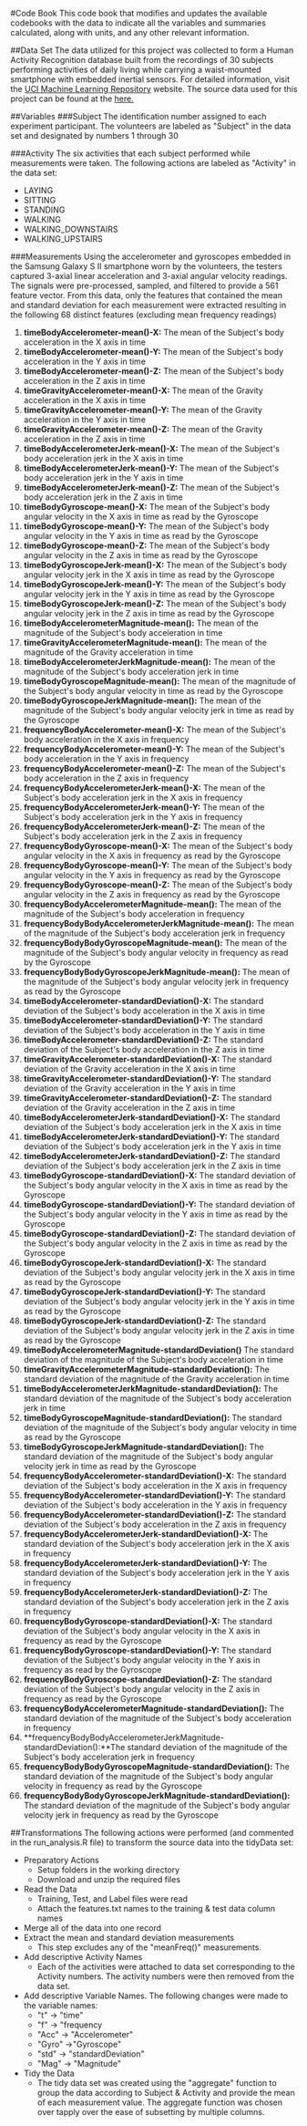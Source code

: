 #Code Book
This code book that modifies and updates the available codebooks with the data to indicate all the variables and summaries calculated, along with units, and any other relevant information.

##Data Set
The data utilized for this project was collected to form a Human Activity Recognition database built from the recordings of 30 subjects performing activities of daily living while carrying a waist-mounted smartphone with embedded inertial sensors.
For detailed information, visit the [UCI Machine Learning Repository](http://archive.ics.uci.edu/ml/datasets/Human+Activity+Recognition+Using+Smartphones) website. The source data used for this project can be found at the [here.](https://d396qusza40orc.cloudfront.net/getdata%2Fprojectfiles%2FUCI%20HAR%20Dataset.zip)

##Variables
###Subject
  The identification number assigned to each experiment participant.  The volunteers are labeled as "Subject" in the data set and designated by numbers 1 through 30

###Activity
  The six activities that each subject performed while measurements were taken. The following actions are labeled as "Activity" in the data set:
  * LAYING
  * SITTING
  * STANDING
  * WALKING
  * WALKING_DOWNSTAIRS
  * WALKING_UPSTAIRS
  
###Measurements
Using the accelerometer and gyroscopes embedded in the Samsung Galaxy S II smartphone worn by the volunteers, the testers captured 3-axial linear acceleration and 3-axial angular velocity readings.  The signals were pre-processed, sampled, and filtered to provide a 561 feature vector. From this data, only the features that contained the mean and standard deviation for each measurement were extracted resulting in the following 68 distinct features (excluding mean frequency readings)

 1. **timeBodyAccelerometer-mean()-X:**       The mean of the Subject's body acceleration in the X axis in time                               
 2. **timeBodyAccelerometer-mean()-Y:**       The mean of the Subject's body acceleration in the Y axis in time                             
 3. **timeBodyAccelerometer-mean()-Z:**       The mean of the Subject's body acceleration in the Z axis in time               
 4. **timeGravityAccelerometer-mean()-X:**    The mean of the Gravity acceleration in the X axis in time                             
 5. **timeGravityAccelerometer-mean()-Y:**    The mean of the Gravity acceleration in the Y axis in time                               
 6. **timeGravityAccelerometer-mean()-Z:**    The mean of the Gravity acceleration in the Z axis in time                          
 7. **timeBodyAccelerometerJerk-mean()-X:**   The mean of the Subject's body acceleration jerk in the X axis in time
 8. **timeBodyAccelerometerJerk-mean()-Y:**   The mean of the Subject's body acceleration jerk in the Y axis in time 
 9. **timeBodyAccelerometerJerk-mean()-Z:**   The mean of the Subject's body acceleration jerk in the Z axis in time 
 10. **timeBodyGyroscope-mean()-X:**           The mean of the Subject's body angular velocity in the X axis in time as read by the Gyroscope                                     
 11. **timeBodyGyroscope-mean()-Y:**          The mean of the Subject's body angular velocity in the Y axis in time as read by the Gyroscope                                     
 12. **timeBodyGyroscope-mean()-Z:**          The mean of the Subject's body angular velocity in the Z axis in time as read by the Gyroscope                                     
 13. **timeBodyGyroscopeJerk-mean()-X:**      The mean of the Subject's body angular velocity jerk in the X axis in time as read by the Gyroscope
 14. **timeBodyGyroscopeJerk-mean()-Y:**  The mean of the Subject's body angular velocity jerk in the Y axis in time as read by the Gyroscope                                            
 15. **timeBodyGyroscopeJerk-mean()-Z:** The mean of the Subject's body angular velocity jerk in the Z axis in time as read by the Gyroscope                                               
 16. **timeBodyAccelerometerMagnitude-mean():** The mean of the magnitude of the Subject's body acceleration in time 
 17. **timeGravityAccelerometerMagnitude-mean():** The mean of the magnitude of the Gravity acceleration in time 
 18. **timeBodyAccelerometerJerkMagnitude-mean():**  The mean of the magnitude of the Subject's body acceleration jerk in time       
 19. **timeBodyGyroscopeMagnitude-mean():** The mean of the magnitude of the Subject's body angular velocity in time as read by the Gyroscope                                                                
 20. **timeBodyGyroscopeJerkMagnitude-mean():** The mean of the magnitude of the Subject's body angular velocity jerk in time as read by the Gyroscope                                                      
 21. **frequencyBodyAccelerometer-mean()-X:** The mean of the Subject's body acceleration in the X axis in frequency                 
 22. **frequencyBodyAccelerometer-mean()-Y:**  The mean of the Subject's body acceleration in the Y axis in frequency                
 23. **frequencyBodyAccelerometer-mean()-Z:** The mean of the Subject's body acceleration in the Z axis in frequency                  
 24. **frequencyBodyAccelerometerJerk-mean()-X:**   The mean of the Subject's body acceleration jerk in the X axis in frequency        
 25. **frequencyBodyAccelerometerJerk-mean()-Y:** The mean of the Subject's body acceleration jerk in the Y axis in frequency          
 26. **frequencyBodyAccelerometerJerk-mean()-Z:** The mean of the Subject's body acceleration jerk in the Z axis in frequency          
 27. **frequencyBodyGyroscope-mean()-X:** The mean of the Subject's body angular velocity in the X axis in frequency as read by the Gyroscope                             
 28. **frequencyBodyGyroscope-mean()-Y:** The mean of the Subject's body angular velocity in the Y axis in frequency as read by the Gyroscope                               
 29. **frequencyBodyGyroscope-mean()-Z:** The mean of the Subject's body angular velocity in the Z axis in frequency as read by the Gyroscope                               
 30. **frequencyBodyAccelerometerMagnitude-mean():**  The mean of the magnitude of the Subject's body acceleration in frequency       
 31. **frequencyBodyBodyAccelerometerJerkMagnitude-mean():** The mean of the magnitude of the Subject's body acceleration jerk in frequency                     
 32. **frequencyBodyBodyGyroscopeMagnitude-mean():** The mean of the magnitude of the Subject's body angular velocity in frequency as read by the Gyroscope                                                                                     
 33. **frequencyBodyBodyGyroscopeJerkMagnitude-mean():** The mean of the magnitude of the Subject's body angular velocity jerk in frequency as read by the Gyroscope                                                    
 34. **timeBodyAccelerometer-standardDeviation()-X:** The standard deviation of the Subject's body acceleration in the X axis in time  
 35. **timeBodyAccelerometer-standardDeviation()-Y:** The standard deviation of the Subject's body acceleration in the Y axis in time 
 36. **timeBodyAccelerometer-standardDeviation()-Z:** The standard deviation of the Subject's body acceleration in the Z axis in time 
 37. **timeGravityAccelerometer-standardDeviation()-X:**  The standard deviation of the Gravity acceleration in the X axis in time    
 38. **timeGravityAccelerometer-standardDeviation()-Y:** The standard deviation of the Gravity acceleration in the Y axis in time     
 39. **timeGravityAccelerometer-standardDeviation()-Z:** The standard deviation of the Gravity acceleration in the Z axis in time     
 40. **timeBodyAccelerometerJerk-standardDeviation()-X:** The standard deviation of the Subject's body acceleration jerk in the X axis in time                
 41. **timeBodyAccelerometerJerk-standardDeviation()-Y:** The standard deviation of the Subject's body acceleration jerk in the Y axis in time                
 42. **timeBodyAccelerometerJerk-standardDeviation()-Z:** The standard deviation of the Subject's body acceleration jerk in the Z axis in time                
 43. **timeBodyGyroscope-standardDeviation()-X:** The standard deviation of the Subject's body angular velocity in the X axis in time as read by the Gyroscope                         
 44. **timeBodyGyroscope-standardDeviation()-Y:** The standard deviation of the Subject's body angular velocity in the Y axis in time as read by the Gyroscope                         
 45. **timeBodyGyroscope-standardDeviation()-Z:** The standard deviation of the Subject's body angular velocity in the Z axis in time as read by the Gyroscope                         
 46. **timeBodyGyroscopeJerk-standardDeviation()-X:** The standard deviation of the Subject's body angular velocity jerk in the X axis in time as read by the Gyroscope                                               
 47. **timeBodyGyroscopeJerk-standardDeviation()-Y:** The standard deviation of the Subject's body angular velocity jerk in the Y axis in time as read by the Gyroscope                                               
 48. **timeBodyGyroscopeJerk-standardDeviation()-Z:** The standard deviation of the Subject's body angular velocity jerk in the Z axis in time as read by the Gyroscope                                               
 49. **timeBodyAccelerometerMagnitude-standardDeviation()**   The standard deviation of the magnitude of the Subject's body acceleration in time          
 50. **timeGravityAccelerometerMagnitude-standardDeviation():** The standard deviation of the magnitude of the Gravity acceleration in time          
 51. **timeBodyAccelerometerJerkMagnitude-standardDeviation():**   The standard deviation of the magnitude of the Subject's body acceleration jerk in time       
 52. **timeBodyGyroscopeMagnitude-standardDeviation():** The standard deviation of the magnitude of the Subject's body angular velocity in time as read by the Gyroscope                                             
 53. **timeBodyGyroscopeJerkMagnitude-standardDeviation():**   The standard deviation of the magnitude of the Subject's body angular velocity jerk in time as read by the Gyroscope                                             
 54. **frequencyBodyAccelerometer-standardDeviation()-X:** The standard deviation of the Subject's body acceleration in the X axis in frequency                 
 55. **frequencyBodyAccelerometer-standardDeviation()-Y:** The standard deviation of the Subject's body acceleration in the Y axis in frequency                 
 56. **frequencyBodyAccelerometer-standardDeviation()-Z:** The standard deviation of the Subject's body acceleration in the Z axis in frequency                 
 57. **frequencyBodyAccelerometerJerk-standardDeviation()-X:** The standard deviation of the Subject's body acceleration jerk in the X axis in frequency
 58. **frequencyBodyAccelerometerJerk-standardDeviation()-Y:** The standard deviation of the Subject's body acceleration jerk in the Y axis in frequency           
 59. **frequencyBodyAccelerometerJerk-standardDeviation()-Z:** The standard deviation of the Subject's body acceleration jerk in the Z axis in frequency           
 60. **frequencyBodyGyroscope-standardDeviation()-X:**    The standard deviation of the Subject's body angular velocity in the X axis in frequency as read by the Gyroscope                                            
 61. **frequencyBodyGyroscope-standardDeviation()-Y:** The standard deviation of the Subject's body angular velocity in the Y axis in frequency as read by the Gyroscope                                               
 62. **frequencyBodyGyroscope-standardDeviation()-Z:** The standard deviation of the Subject's body angular velocity in the Z axis in frequency as read by the Gyroscope                                                
 63. **frequencyBodyAccelerometerMagnitude-standardDeviation():**   The standard deviation of the magnitude of the Subject's body acceleration in frequency      
 64. **frequencyBodyBodyAccelerometerJerkMagnitude-standardDeviation():**The standard deviation of the magnitude of the Subject's body acceleration jerk in frequency
 65. **frequencyBodyBodyGyroscopeMagnitude-standardDeviation():** The standard deviation of the magnitude of the Subject's body angular velocity in frequency as read by the Gyroscope           
 66. **frequencyBodyBodyGyroscopeJerkMagnitude-standardDeviation():** The standard deviation of the magnitude of the Subject's body angular velocity jerk in frequency as read by the Gyroscope 

##Transformations
 The following actions were performed (and commented in the run_analysis.R file) to transform the source data into the tidyData set:
 * Preparatory Actions
   * Setup folders in the working directory
   * Download and unzip the required files
 * Read the Data
   * Training, Test, and Label files were read
   * Attach the features.txt names to the training & test data column names
 * Merge all of the data into one record
 * Extract the mean and standard deviation measurements
   * This step excludes any of the "meanFreq()" measurements.
 * Add descriptive Activity Names
   * Each of the activities were attached to data set corresponding to the Activity numbers.  The activity numbers were then removed from the data set.
 * Add descriptive Variable Names.  The following changes were made to the variable names:
   * "t" -> "time"
   * "f" -> "frequency
   * "Acc" -> "Accelerometer"
   * "Gyro" ->"Gyroscope"
   * "std" -> "standardDeviation"
   * "Mag" -> "Magnitude"
 * Tidy the Data
   * The tidy data set was created using the "aggregate" function to group the data according to Subject & Activity and provide the mean of each measurement value.  The aggregate function was chosen over tapply over the ease of subsetting by multiple columns.
